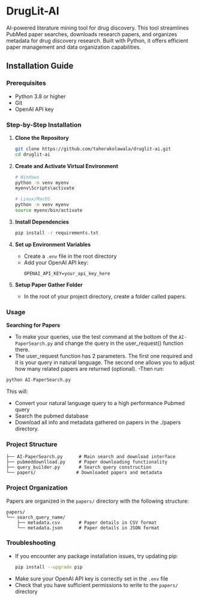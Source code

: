 # DrugLit-AI

AI-powered literature mining tool for drug discovery. This tool streamlines PubMed paper searches, downloads research papers, and organizes metadata for drug discovery research. Built with Python, it offers efficient paper management and data organization capabilities.

## Installation Guide

### Prerequisites
- Python 3.8 or higher
- Git
- OpenAI API key

### Step-by-Step Installation

1. **Clone the Repository**
   ```bash
   git clone https://github.com/taherakolawala/druglit-ai.git
   cd druglit-ai
   ```

2. **Create and Activate Virtual Environment**
   ```bash
   # Windows
   python -m venv myenv
   myenv\Scripts\activate

   # Linux/MacOS
   python -m venv myenv
   source myenv/bin/activate
   ```

3. **Install Dependencies**
   ```bash
   pip install -r requirements.txt
   ```

4. **Set up Environment Variables**
   - Create a `.env` file in the root directory
   - Add your OpenAI API key:
     ```
     OPENAI_API_KEY=your_api_key_here
     ```

5. **Setup Paper Gather Folder**
    - In the root of your project directory, create a folder called papers.

### Usage

**Searching for Papers**
   - To make your queries, use the test command at the bottom of the `AI-PaperSearch.py` and change the query in the user_request() function there. 
   - The user_request function has 2 parameters. The first one required and it is your query in natural language. The second one allows you to adjust how many related papers are returned (optional).
   -Then run:
   ```bash
   python AI-PaperSearch.py
   ```
   This will:
   - Convert your natural language query to a high performance Pubmed query
   - Search the pubmed database
   - Download all info and metadata gathered on papers in the ./papers directory.


### Project Structure
```
├── AI-PaperSearch.py      # Main search and download interface
├── pubmeddownlload.py     # Paper downloading functionality
├── query_builder.py       # Search query construction
└── papers/               # Downloaded papers and metadata
```

### Project Organization
Papers are organized in the `papers/` directory with the following structure:
```
papers/
└── search_query_name/
    ├── metadata.csv       # Paper details in CSV format
    └── metadata.json      # Paper details in JSON format
```

### Troubleshooting
- If you encounter any package installation issues, try updating pip:
  ```bash
  pip install --upgrade pip
  ```
- Make sure your OpenAI API key is correctly set in the `.env` file
- Check that you have sufficient permissions to write to the `papers/` directory




